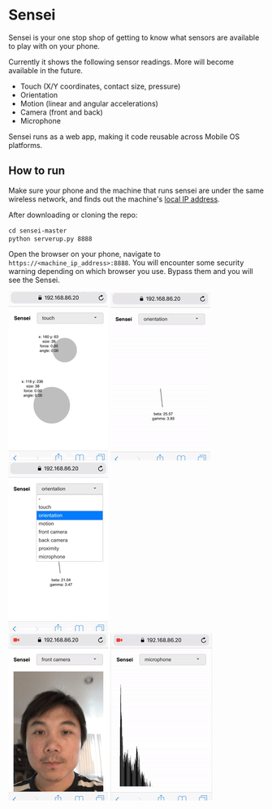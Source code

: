 # Sensei
Sensei is your one stop shop of getting to know what sensors are available to play with on your phone. 

Currently it shows the following sensor readings. More will become available in the future.
* Touch (X/Y coordinates, contact size, pressure)
* Orientation
* Motion (linear and angular accelerations)
* Camera (front and back)
* Microphone

Sensei runs as a web app, making it code reusable across Mobile OS platforms.

## How to run
Make sure your phone and the machine that runs sensei are under the same wireless network, and finds out the machine's [local IP address](https://lifehacker.com/5833108/how-to-find-your-local-and-external-ip-address).

After downloading or cloning the repo:
```shell
cd sensei-master
python serverup.py 8888
```

Open the browser on your phone, navigate to ```https://<machine_ip_address>:8888```. You will encounter some security warning depending on which browser you use. Bypass them and you will see the Sensei.

![touch](assets/sensei1_touch.gif)  ![orientation](assets/sensei2_orientation.gif)  ![motion](assets/sensei3_motion.gif)  
![camera](assets/sensei4_camera.gif)  ![microphone](assets/sensei5_mic.gif)
